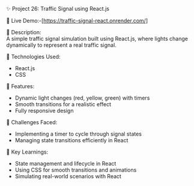 ✨ Project 26: Traffic Signal using React.js  

🔗 Live Demo:-[https://traffic-signal-react.onrender.com/]  

📄 Description:  
A simple traffic signal simulation built using React.js, where lights change dynamically to represent a real traffic signal.  

🔧 Technologies Used:  
- React.js  
- CSS  

🌟 Features:  
- Dynamic light changes (red, yellow, green) with timers  
- Smooth transitions for a realistic effect  
- Fully responsive design  

🚀 Challenges Faced:  
- Implementing a timer to cycle through signal states  
- Managing state transitions efficiently in React  

🎯 Key Learnings:  
- State management and lifecycle in React  
- Using CSS for smooth transitions and animations  
- Simulating real-world scenarios with React  
